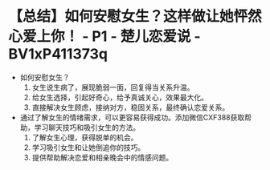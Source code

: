 # 【总结】如何安慰女生？这样做让她怦然心爱上你！ - P1 - 楚儿恋爱说 - BV1xP411373q

-   如何安慰女生？
    1.  女生说生病了，展现脆弱一面，回复得当关系升温。
    2.  给女生选择，引起好奇心，给予真诚关心，效果最大化。
    3.  直接解决女生顾虑，接纳对方，稳固关系，最终确认恋爱关系。
-   通过了解女生的情绪需求，可以更容易获得成功。添加微信CXF388获取帮助，学习聊天技巧和吸引女生的方法。
    1.  了解女生心理，获得脱单的机会。
    2.  学习吸引女生和让她倒追你的技巧。
    3.  提供帮助解决恋爱和相亲晚会中的情感问题。